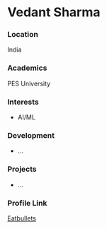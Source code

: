 # Vedant Sharma

### Location

India

### Academics

PES University

### Interests

- AI/ML

### Development

- ...

### Projects

- ...

### Profile Link

[Eatbullets](https://github.com/Eatbullets)